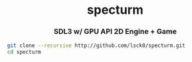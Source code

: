 <div>
    <h1 align="center">
        specturm
    </h1>
    <h3 align="center">
        SDL3 w/ GPU API 2D Engine + Game
    </h3>
</div>

```bash
git clone --recursive http://github.com/lsck0/specturm.git
cd specturm
```
